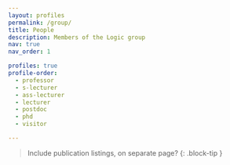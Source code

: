```yaml
---
layout: profiles
permalink: /group/
title: People
description: Members of the Logic group
nav: true
nav_order: 1

profiles: true
profile-order:
  - professor
  - s-lecturer
  - ass-lecturer
  - lecturer
  - postdoc
  - phd
  - visitor

---
```


>
> Include publication listings, on separate page?
{: .block-tip }
